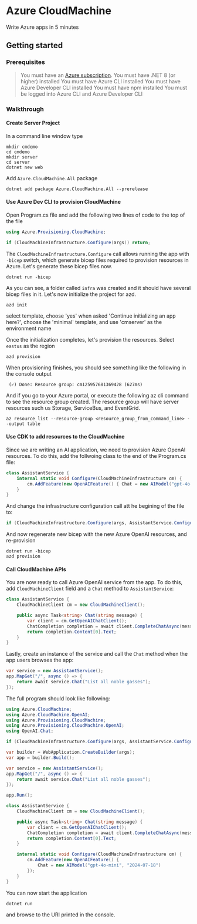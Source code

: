 # Azure CloudMachine

Write Azure apps in 5 minutes

## Getting started

### Prerequisites

> You must have an [Azure subscription](https://azure.microsoft.com/free/dotnet/).
> You must have .NET 8 (or higher) installed
> You must have Azure CLI installed
> You must have Azure Developer CLI installed
> You must have npm installed
> You must be logged into Azure CLI and Azure Developer CLI

### Walkthrough

#### Create Server Project

In a command line window type
```dotnetcli
mkdir cmdemo
cd cmdemo
mkdir server
cd server
dotnet new web
```

Add `Azure.CloudMachine.All` package
```dotnetcli
dotnet add package Azure.CloudMachine.All --prerelease
```
#### Use Azure Dev CLI to provision CloudMachine

Open Program.cs file and add the following two lines of code to the top of the file
```csharp
using Azure.Provisioning.CloudMachine;

if (CloudMachineInfrastructure.Configure(args)) return;
```
The `CloudMachineInfrastructure.Configure` call allows running the app with `-bicep` switch, which generate bicep files required to provision resources in Azure. Let's generate these bicep files now. 
```dotnetcli
dotnet run -bicep
```
As you can see, a folder called `infra` was created and it should have several bicep files in it. Let's now initialize the project for azd.
```dotnetcli
azd init
```
select template, choose 'yes' when asked 'Continue initializing an app here?', choose the 'minimal' template, and use 'cmserver' as the environment name

Once the initialization completes, let's provision the resources. Select `eastus` as the region
```dotnetcli
azd provision
```
When provisioning finishes, you should see something like the following in the console output
```dotnetcli
 (✓) Done: Resource group: cm125957681369428 (627ms)
```
And if you go to your Azure portal, or execute the following az cli command to see the resource group created. The resource group will have server resources such us Storage, ServiceBus, and EventGrid. 
```dotnetcli
az resource list --resource-group <resource_group_from_command_line> --output table
```

#### Use CDK to add resources to the CloudMachine

Since we are writing an AI application, we need to provision Azure OpenAI resources. To do this, add the follwoing class to the end of the Program.cs file:
```csharp
class AssistantService {
    internal static void Configure(CloudMachineInfrastructure cm) {
        cm.AddFeature(new OpenAIFeature() { Chat = new AIModel("gpt-4o-mini", "2024-07-18") });
    }
}
```
And change the infrastructure configuration call att he begining of the file to:
```csharp
if (CloudMachineInfrastructure.Configure(args, AssistantService.Configure)) return;
```
And now regenerate new bicep with the new Azure OpenAI resources, and re-provision
```dotnetcli
dotnet run -bicep
azd provision
```

#### Call CloudMachine APIs

You are now ready to call Azure OpenAI service from the app. To do this, add `CloudMachineClient` field and a `Chat` method to `AssistantService`:
```csharp
class AssistantService {
    CloudMachineClient cm = new CloudMachineClient();

    public async Task<string> Chat(string message) {
        var client = cm.GetOpenAIChatClient();
        ChatCompletion completion = await client.CompleteChatAsync(message);
        return completion.Content[0].Text;
    } 
}
```
Lastly, create an instance of the service and call the `Chat` method when the app users browses the app:
```csharp
var service = new AssistantService();
app.MapGet("/", async () => {
    return await service.Chat("List all noble gasses");
});
```
The full program should look like following:
```csharp
using Azure.CloudMachine;
using Azure.CloudMachine.OpenAI;
using Azure.Provisioning.CloudMachine;
using Azure.Provisioning.CloudMachine.OpenAI;
using OpenAI.Chat;

if (CloudMachineInfrastructure.Configure(args, AssistantService.Configure)) return;

var builder = WebApplication.CreateBuilder(args);
var app = builder.Build();

var service = new AssistantService();
app.MapGet("/", async () => {
    return await service.Chat("List all noble gasses");
});

app.Run();

class AssistantService {
    CloudMachineClient cm = new CloudMachineClient();

    public async Task<string> Chat(string message) {
        var client = cm.GetOpenAIChatClient();
        ChatCompletion completion = await client.CompleteChatAsync(message);
        return completion.Content[0].Text;
    } 

    internal static void Configure(CloudMachineInfrastructure cm) {
        cm.AddFeature(new OpenAIFeature() {
            Chat = new AIModel("gpt-4o-mini", "2024-07-18")
        });
    }
}
```
You can now start the application
```dotnetcli
dotnet run
```
and browse to the URI printed in the console.
